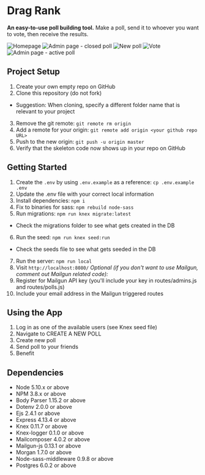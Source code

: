 # Drag Rank

**An easy-to-use poll building tool.**
Make a poll, send it to whoever you want to vote, then receive the results.

![Homepage](https://github.com/nebdil/midterm/blob/user-auth/docs/Home%20page.png?raw=true)
![Admin page - closed poll](https://github.com/nebdil/midterm/blob/user-auth/docs/Admin%20page%20-%20Closed%20polls.png?raw=true)
![New poll](https://github.com/nebdil/midterm/blob/user-auth/docs/New%20poll.png?raw=true)
![Vote](https://github.com/nebdil/midterm/blob/user-auth/docs/Vote.png?raw=true)
![Admin page - active poll](https://github.com/nebdil/midterm/blob/user-auth/docs/Admin%20page-Active%20polls.png?raw=true)

## Project Setup

1. Create your own empty repo on GitHub
2. Clone this repository (do not fork)
  - Suggestion: When cloning, specify a different folder name that is relevant to your project
3. Remove the git remote: `git remote rm origin`
4. Add a remote for your origin: `git remote add origin <your github repo URL>`
5. Push to the new origin: `git push -u origin master`
6. Verify that the skeleton code now shows up in your repo on GitHub

## Getting Started

1. Create the `.env` by using `.env.example` as a reference: `cp .env.example .env`
2. Update the .env file with your correct local information
3. Install dependencies: `npm i`
4. Fix to binaries for sass: `npm rebuild node-sass`
5. Run migrations: `npm run knex migrate:latest`
  - Check the migrations folder to see what gets created in the DB
6. Run the seed: `npm run knex seed:run`
  - Check the seeds file to see what gets seeded in the DB
7. Run the server: `npm run local`
8. Visit `http://localhost:8080/`
*Optional (if you don't want to use Mailgun, comment out Mailgun related code):*
9. Register for Mailgun API key (you'll include your key in routes/admins.js and routes/polls.js)
10. Include your email address in the Mailgun triggered routes

## Using the App

1. Log in as one of the available users (see Knex seed file)
2. Navigate to CREATE A NEW POLL
3. Create new poll
4. Send poll to your friends
5. Benefit

## Dependencies

- Node 5.10.x or above
- NPM 3.8.x or above
- Body Parser 1.15.2 or above
- Dotenv 2.0.0 or above
- Ejs 2.4.1 or above
- Express 4.13.4 or above
- Knex 0.11.7 or above
- Knex-logger 0.1.0 or above
- Mailcomposer 4.0.2 or above
- Mailgun-js 0.13.1 or above
- Morgan 1.7.0 or above
- Node-sass-middleware 0.9.8 or above
- Postgres 6.0.2 or above

